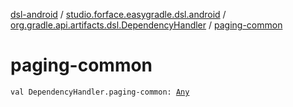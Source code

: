 [dsl-android](../../index.md) / [studio.forface.easygradle.dsl.android](../index.md) / [org.gradle.api.artifacts.dsl.DependencyHandler](index.md) / [paging-common](./paging-common.md)

# paging-common

`val DependencyHandler.paging-common: `[`Any`](https://kotlinlang.org/api/latest/jvm/stdlib/kotlin/-any/index.html)